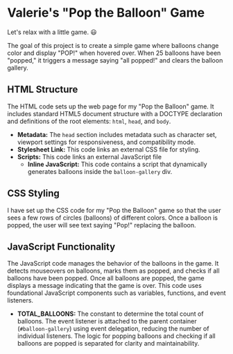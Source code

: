 # Valerie's "Pop the Balloon" Game
Let's relax with a little game. :smiley:

The goal of this project is to create a simple game where balloons change color and display "POP!" when hovered over. When 25 balloons have been "popped," it triggers a message saying "all popped!" and clears the balloon gallery.

## HTML Structure
The HTML code sets up the web page for my "Pop the Balloon" game. It includes standard HTML5 document structure with a DOCTYPE declaration and definitions of the root elements: `html`, `head`, and `body`.  
 - **Metadata:** The `head` section includes metadata such as character set, viewport settings for responsiveness, and compatibility mode.
 - **Stylesheet Link:** This code links an external CSS file for styling.
 - **Scripts:** This code links an external JavaScript file
    - **Inline JavaScript:** This code contains a script that dynamically generates balloons inside the `balloon-gallery` div.

## CSS Styling
I have set up the CSS code for my "Pop the Balloon" game so that the user sees a few rows of circles (balloons) of different colors. Once a balloon is popped, the user will see text saying "Pop!" replacing the balloon.  

## JavaScript Functionality

The JavaScript code manages the behavior of the balloons in the game. It detects mouseovers on balloons, marks them as popped, and checks if all balloons have been popped. Once all balloons are popped, the game displays a message indicating that the game is over. This code uses foundational JavaScript components such as variables, functions, and event listeners.  
- **TOTAL_BALLOONS:** The constant to determine the total count of balloons. The event listener is attached to the parent container (`#balloon-gallery`) using event delegation, reducing the number of individual listeners. The logic for popping balloons and checking if all balloons are popped is separated for clarity and maintainability.

